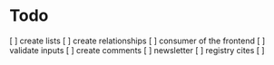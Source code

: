 
# Todo

[ ] create lists
[ ] create relationships
[ ] consumer of the frontend
[ ] validate inputs
[ ] create comments
[ ] newsletter
[ ] registry cites
[ ] 


